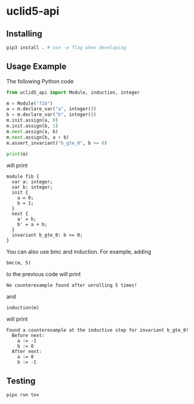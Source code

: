 # uclid5-api

## Installing
```sh
pip3 install . # use -e flag when developing
```

## Usage Example
The following Python code
```python
from uclid5_api import Module, induction, integer

m = Module("fib")
a = m.declare_var("a", integer())
b = m.declare_var("b", integer())
m.init.assign(a, 0)
m.init.assign(b, 1)
m.next.assign(a, b)
m.next.assign(b, a + b)
m.assert_invariant("b_gte_0", b >= 0)

print(m)
```

will print
```
module fib {
  var a: integer;
  var b: integer;
  init {
    a = 0;
    b = 1;
  }
  next {
    a' = b;
    b' = a + b;
  }
  invariant b_gte_0: b >= 0;
}
```

You can also use bmc and induction. For example, adding
```
bmc(m, 5)
```
to the previous code will print
```
No counterexample found after unrolling 5 times!
```
and
```
induction(m)
```
will print
```
Found a counterexample at the inductive step for invariant b_gte_0!
  Before next:
    a := -1
    b := 0
  After next:
    a := 0
    b := -1
```

## Testing
```sh
pipx run tox
```
